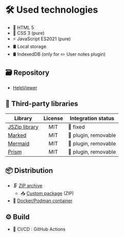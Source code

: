 # 🛠️ Used technologies

- 📄 HTML 5
- 🎨 CSS 3 (pure)
- ⚡ JavaScript ES2021 (pure)
- 🛢️ Local storage
- 🛢️ IndexedDB (only for ✏️ User notes plugin)

## 🗃️ Repository

- [HelpViewer][HVRepo]

## 🧩 Third-party libraries

| Library | License | Integration status |
| --- | :---: | --- |
| [JSZip library][JSZIP] | MIT | 🔗 fixed |
| [Marked][Marked] | MIT | 🧩 plugin, removable |
| [Mermaid][Mermaid] | MIT | 🧩 plugin, removable |
| [Prism][Prism] | MIT | 🧩 plugin, removable |

## 📦 Distribution

- 🗜️ [ZIP archive][DZIP]
  - 📥 [Custom package][HelpViewer] (ZIP)
- 🐳 [Docker/Podman container][DCONT]

## ⚙️ Build

- 🤖 CI/CD : GitHub Actions

[JSZIP]: http://jszip.org/ "JSZip - ZIP files handling"
[Marked]: https://marked.js.org/ "Marked - render Markdown to HTML output"
[Mermaid]: https://mermaid.js.org/ "Mermaid - render graphs from special text definitions"
[Prism]: https://prismjs.com/ "Prism - code listing highlighting"
[HVRepo]: https://github.com/HelpViewer/HelpViewer "HelpViewer"
[DZIP]: https://github.com/HelpViewer/HelpViewer/releases "ZIP"
[DCONT]: https://github.com/HelpViewer/HelpViewer/pkgs/container/helpviewer "Container"
[HelpViewer]: https://helpviewer.github.io/ "HelpViewer"
